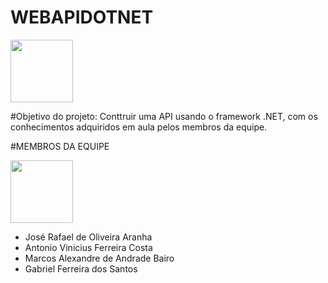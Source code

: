 # WEBAPIDOTNET 

<img src="https://image.pngaaa.com/393/592393-middle.png" width="100">

#Objetivo do projeto:
Conttruir uma API usando o framework .NET, com os conhecimentos adquiridos em aula pelos membros da equipe.

#MEMBROS DA EQUIPE

<img src="https://media.gazetadopovo.com.br/2020/11/10141700/400x400-1.png" width="100">

- José Rafael de Oliveira Aranha
- Antonio Vinicius Ferreira Costa
- Marcos Alexandre de Andrade Bairo
- Gabriel Ferreira dos Santos
